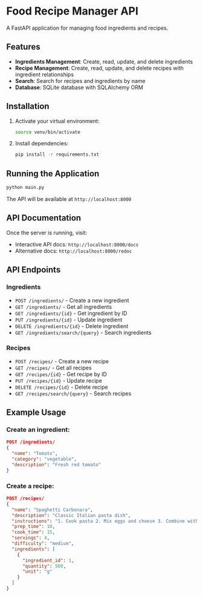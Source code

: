# Food Recipe Manager API

A FastAPI application for managing food ingredients and recipes.

## Features

- **Ingredients Management**: Create, read, update, and delete ingredients
- **Recipe Management**: Create, read, update, and delete recipes with ingredient relationships
- **Search**: Search for recipes and ingredients by name
- **Database**: SQLite database with SQLAlchemy ORM

## Installation

1. Activate your virtual environment:
   ```bash
   source venv/bin/activate
   ```

2. Install dependencies:
   ```bash
   pip install -r requirements.txt
   ```

## Running the Application

```bash
python main.py
```

The API will be available at `http://localhost:8000`

## API Documentation

Once the server is running, visit:
- Interactive API docs: `http://localhost:8000/docs`
- Alternative docs: `http://localhost:8000/redoc`

## API Endpoints

### Ingredients
- `POST /ingredients/` - Create a new ingredient
- `GET /ingredients/` - Get all ingredients
- `GET /ingredients/{id}` - Get ingredient by ID
- `PUT /ingredients/{id}` - Update ingredient
- `DELETE /ingredients/{id}` - Delete ingredient
- `GET /ingredients/search/{query}` - Search ingredients

### Recipes
- `POST /recipes/` - Create a new recipe
- `GET /recipes/` - Get all recipes
- `GET /recipes/{id}` - Get recipe by ID
- `PUT /recipes/{id}` - Update recipe
- `DELETE /recipes/{id}` - Delete recipe
- `GET /recipes/search/{query}` - Search recipes

## Example Usage

### Create an ingredient:
```json
POST /ingredients/
{
  "name": "Tomato",
  "category": "vegetable",
  "description": "Fresh red tomato"
}
```

### Create a recipe:
```json
POST /recipes/
{
  "name": "Spaghetti Carbonara",
  "description": "Classic Italian pasta dish",
  "instructions": "1. Cook pasta 2. Mix eggs and cheese 3. Combine with hot pasta",
  "prep_time": 10,
  "cook_time": 15,
  "servings": 4,
  "difficulty": "medium",
  "ingredients": [
    {
      "ingredient_id": 1,
      "quantity": 500,
      "unit": "g"
    }
  ]
}
```
